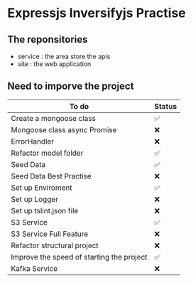 # Expressjs Inversifyjs Practise

## The reponsitories
- service   : the area store the apis
- site      : the web application

## Need to imporve the project

| To do | Status |
| ------ | ------ |
| Create a mongoose class | ✅ |
| Mongoose class async Promise | ❌ |
| ErrorHandler| ❌ |
| Refactor model folder | ✅ |
| Seed Data | ✅ |
| Seed Data Best Practise | ❌ |
| Set up Enviroment | ✅ |
| Set up Logger | ❌ |
| Set up tslint.json file | ❌ |
| S3 Service | ✅ |
| S3 Service Full Feature | ❌ |
| Refactor structural project | ❌ |
| Improve the speed of starting the project | ✅ |
| Kafka Service | ❌ |
